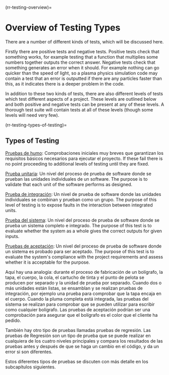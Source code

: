 (rr-testing-overview)=
# Overview of Testing Types

There are a number of different kinds of tests, which will be discussed here.

Firstly there are positive tests and negative tests. Positive tests check that something works, for example testing that a function that multiplies some numbers together outputs the correct answer. Negative tests check that something generates an error when it should. For example nothing can go quicker than the speed of light, so a plasma physics simulation code may contain a test that an error is outputted if there are any particles faster than this, as it indicates there is a deeper problem in the code.

In addition to these two kinds of tests, there are also different levels of tests which test different aspects of a project. These levels are outlined below and both positive and negative tests can be present at any of these levels. A thorough test suite will contain tests at all of these levels (though some levels will need very few).

(rr-testing-types-of-testing)=
## Types of Testing

[Pruebas de humo](#Smoke_testing): Comprobaciones iniciales muy breves que garantizan los requisitos básicos necesarios para ejecutar el proyecto. If these fail there is no point proceeding to additional levels of testing until they are fixed.

[Prueba unitaria](#Unit_tests): Un nivel del proceso de prueba de software donde se prueban las unidades individuales de un software. The purpose is to validate that each unit of the software performs as designed.

[Prueba de integración](#Integration_testing): Un nivel de prueba de software donde las unidades individuales se combinan y prueban como un grupo. The purpose of this level of testing is to expose faults in the interaction between integrated units.

[Prueba del sistema](#System_tests): Un nivel del proceso de prueba de software donde se prueba un sistema completo e integrado. The purpose of this test is to evaluate whether the system as a whole gives the correct outputs for given inputs.

[Pruebas de aceptación](#Acceptance_testing): Un nivel del proceso de prueba de software donde un sistema es probado para ser aceptado. The purpose of this test is to evaluate the system's compliance with the project requirements and assess whether it is acceptable for the purpose.

Aquí hay una analogía: durante el proceso de fabricación de un bolígrafo, la tapa, el cuerpo, la cola, el cartucho de tinta y el punto de pelota se producen por separado y la unidad de prueba por separado. Cuando dos o más unidades están listas, se ensamblan y se realizan pruebas de integración, por ejemplo una prueba para comprobar que la tapa encaja en el cuerpo. Cuando la pluma completa está integrada, las pruebas del sistema se realizan para comprobar que se pueden utilizar para escribir como cualquier bolígrafo. Las pruebas de aceptación podrían ser una comprobación para asegurar que el bolígrafo es el color que el cliente ha pedido.

También hay otro tipo de pruebas llamadas pruebas de regresión. Las pruebas de Regresión son un tipo de prueba que se puede realizar en cualquiera de los cuatro niveles principales y compara los resultados de las pruebas antes y después de que se haga un cambio en el código, y da un error si son diferentes.

Estos diferentes tipos de pruebas se discuten con más detalle en los subcapítulos siguientes.
